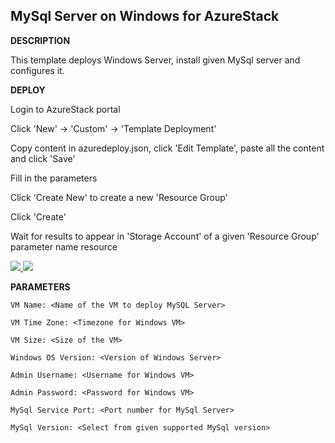 ## MySql Server on Windows for AzureStack ##

<b>DESCRIPTION</b>

This template deploys Windows Server, install given MySql server and configures it.


<b>DEPLOY</b>

Login to AzureStack portal

Click 'New' -> 'Custom' -> 'Template Deployment'

Copy content in azuredeploy.json, click 'Edit Template', paste all the content and click 'Save'

Fill in the parameters

Click 'Create New' to create a new 'Resource Group'

Click 'Create'

Wait for results to appear in 'Storage Account' of a given 'Resource Group' parameter name resource


<a href="https://portal.azure.com/#create/Microsoft.Template/uri/https%3A%2F%2Fraw.githubusercontent.com%2FAzure%2FAzureStack-QuickStart-Templates%2Fmaster%2Fmysql-standalone-server-windows%2Fazuredeploy.json" target="_blank">
    <img src="http://azuredeploy.net/deploybutton.png"/>
</a>
<a href="http://armviz.io/#/?load=https%3A%2F%2Fraw.githubusercontent.com%2FAzure%2FAzureStack-QuickStart-Templates%2Fmaster%2Fmysql-standalone-server-windows%2Fazuredeploy.json" target="_blank">
    <img src="http://armviz.io/visualizebutton.png"/>
</a>


<b>PARAMETERS</b>
```Poweshell
VM Name: <Name of the VM to deploy MySQL Server>

VM Time Zone: <Timezone for Windows VM>

VM Size: <Size of the VM>

Windows OS Version: <Version of Windows Server>

Admin Username: <Username for Windows VM>

Admin Password: <Password for Windows VM>

MySql Service Port: <Port number for MySql Server>

MySql Version: <Select from given supported MySql version>
